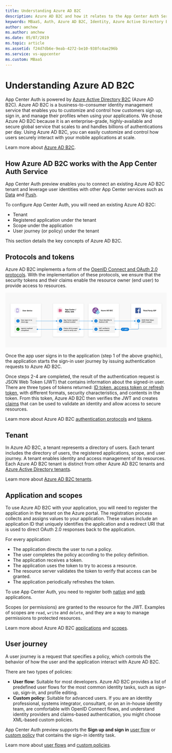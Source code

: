 ```yaml
---
title: Understanding Azure AD B2C
description: Azure AD B2C and how it relates to the App Center Auth Service
keywords: MBaaS, Auth, Azure AD B2C, Identity, Azure Active Directory B2C
author: amchew
ms.author: amchew
ms.date: 05/07/2019
ms.topic: article
ms.assetid: f24d7db6e-9eab-4272-be10-938fc4ae296b
ms.service: vs-appcenter
ms.custom: MBaaS
---
```


# Understanding Azure AD B2C

App Center Auth is powered by [Azure Active Directory B2C](https://azure.microsoft.com/services/active-directory-b2c/) (Azure AD B2C). Azure AD B2C is a business-to-consumer identity management service that enables you to customize and control how customers sign up, sign in, and manage their profiles when using your applications. We chose Azure AD B2C because it is an enterprise-grade, highly-available and secure global service that scales to and handles billions of authentications per day. Using Azure AD B2C, you can easily customize and control how users securely interact with your mobile applications at scale. 

Learn more about [Azure AD B2C](https://docs.microsoft.com/azure/active-directory-b2c/). 

## How Azure AD B2C works with the App Center Auth Service

App Center Auth preview enables you to connect an existing Azure AD B2C tenant and leverage user identities with other App Center services such as [Data](~/data/index.md) and [Push](~/push/push-to-user.md#app-center-auth-set-identity). 

To configure App Center Auth, you will need an existing Azure AD B2C:
  - Tenant
  - Registered application under the tenant
  - Scope under the application
  - User journey (or policy) under the tenant

This section details the key concepts of Azure AD B2C.

## Protocols and tokens

Azure AD B2C implements a form of the [OpenID Connect and OAuth 2.0 protocols](https://docs.microsoft.com/azure/active-directory-b2c/active-directory-b2c-reference-protocols). With the implementation of these protocols, we ensure that the security tokens and their claims enable the resource owner (end user) to provide access to resources.  

![App Center Token Exchange Service](./images/token-exchange-service.png)

Once the app user signs in to the application (step 1 of the above graphic), the application starts the sign-in user journey by issuing authentication requests to Azure AD B2C.

Once steps 2-4 are completed, the result of the authentication request is JSON Web Token (JWT) that contains information about the signed-in user. There are three types of tokens returned: [ID token, access token or refresh token](https://docs.microsoft.com/azure/active-directory-b2c/active-directory-b2c-reference-tokens#token-types), with different formats, security characteristics, and contents in the token. From this token, Azure AD B2C then verifies the JWT and creates [claims](https://docs.microsoft.com/azure/active-directory-b2c/active-directory-b2c-reference-tokens#claims) that can be used to validate an identity and allow access to secure resources.

Learn more about Azure AD B2C [authentication protocols](https://docs.microsoft.com/azure/active-directory-b2c/active-directory-b2c-reference-protocols) and [tokens](https://docs.microsoft.com/azure/active-directory-b2c/active-directory-b2c-reference-tokens).

## Tenant

In Azure AD B2C, a tenant represents a directory of users. Each tenant includes the directory of users, the registered applications, scope, and user journey. A tenant enables identity and access management of its resources. Each Azure AD B2C tenant is distinct from other Azure AD B2C tenants and [Azure Active Directory tenants](https://docs.microsoft.com/azure/active-directory/fundamentals/active-directory-whatis#terminology).

Learn more about [Azure AD B2C tenants](https://docs.microsoft.com/azure/active-directory-b2c/active-directory-b2c-overview#tenants-and-applications).

## Application and scopes

To use Azure AD B2C with your application, you will need to register the application in the tenant on the Azure portal. The registration process collects and assigns values to your application. These values include an application ID that uniquely identifies the application and a redirect URI that is used to direct OAuth 2.0 responses back to the application.

For every application:

  - The application directs the user to run a policy.
  - The user completes the policy according to the policy definition.
  - The application receives a token.
  - The application uses the token to try to access a resource.
  - The resource server validates the token to verify that access can be granted.
  - The application periodically refreshes the token.

To use App Center Auth, you need to register both [native](https://docs.microsoft.com/azure/active-directory-b2c/add-native-application) and [web](https://docs.microsoft.com/azure/active-directory-b2c/tutorial-register-applications) applications.

Scopes (or permissions) are granted to the resource for the JWT. Examples of scopes are `read`, `write` and `delete`, and they are a way to manage permissions to protected resources. 

Learn more about Azure AD B2C [applications](https://docs.microsoft.com/azure/active-directory-b2c/active-directory-b2c-overview#tenants-and-applications) and [scopes](https://docs.microsoft.com/azure/active-directory/develop/v2-permissions-and-consent#scopes-and-permissions).

## User journey

A user journey is a request that specifies a policy, which controls the behavior of how the user and the application interact with Azure AD B2C. 

There are two types of policies:
  - **User flow**: Suitable for most developers. Azure AD B2C provides a list of predefined user flows for the most common identity tasks, such as sign-up, sign-in, and profile editing.
  - **Custom policy**: Suitable for advanced users. If you are an identity professional, systems integrator, consultant, or on an in-house identity team, are comfortable with OpenID Connect flows, and understand identity providers and claims-based authentication, you might choose XML-based custom policies.

App Center Auth preview supports the **Sign up and sign in** [user flow](https://docs.microsoft.com/azure/active-directory-b2c/active-directory-b2c-reference-policies#user-flow-versions) or [custom policy](https://docs.microsoft.com/azure/active-directory-b2c/active-directory-b2c-overview-custom) that contains the sign-in identity task.

Learn more about [user flows](https://docs.microsoft.com/azure/active-directory-b2c/active-directory-b2c-reference-policies) and [custom policies](https://docs.microsoft.com/azure/active-directory-b2c/active-directory-b2c-overview-custom).
